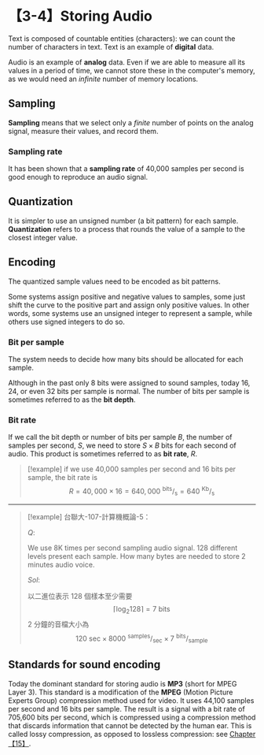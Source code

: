 # 【3-4】Storing Audio

Text is composed of countable entities (characters): we can count the number of characters in text. Text is an example of **digital** data.

Audio is an example of **analog** data. Even if we are able to measure all its values in a period of time, we cannot store these in the computer's memory, as we would need an *infinite* number of memory locations.

## Sampling

**Sampling** means that we select only a *finite* number of points on the analog signal, measure their values, and record them.

### Sampling rate

It has been shown that a **sampling rate** of 40,000 samples per second is good enough to reproduce an audio signal.

## Quantization

It is simpler to use an unsigned number (a bit pattern) for each sample. **Quantization** refers to a process that rounds the value of a sample to the closest integer value.

## Encoding

The quantized sample values need to be encoded as bit patterns.

Some systems assign positive and negative values to samples, some just shift the curve to the positive part and assign only positive values. In other words, some systems use an unsigned integer to represent a sample, while others use signed integers to do so.

### Bit per sample

The system needs to decide how many bits should be allocated for each sample.

Although in the past only 8 bits were assigned to sound samples, today 16, 24, or even 32 bits per sample is normal. The number of bits per sample is sometimes referred to as the **bit depth**.

### Bit rate

If we call the bit depth or number of bits per sample $B$, the number of samples per second, $S$, we need to store $S \times B$ bits for each second of audio. This product is sometimes referred to as **bit rate**, $R$.

> [!example]
> if we use 40,000 samples per second and 16 bits per sample, the bit rate is
$$R = 40,000 × 16 = 640,000 \ ^\text{bits}/_\text{s} = 640 \ ^\text{Kb}/_\text{s}$$

---

> [!example]
> 台聯大-107-計算機概論-5：
>
> $Q:$
>
> We use 8K times per second sampling audio signal. 128 different levels present each sample. How many bytes are needed to store 2 minutes audio voice.
>
> $Sol:$
>
> 以二進位表示 128 個樣本至少需要
$$
\lceil \log_{2}{128} \rceil = 7 \text{ bits}
$$
> 2 分鐘的音檔大小為
$$
120 \text{ sec} \times 8000 \ ^\text{samples}/_\text{sec} \times 7 \ ^\text{bits}/_\text{sample}
$$

## Standards for sound encoding

Today the dominant standard for storing audio is **MP3** (short for MPEG Layer 3). This standard is a modification of the **MPEG** (Motion Picture Experts Group) compression method used for video. It uses 44,100 samples per second and 16 bits per sample. The result is a signal with a bit rate of 705,600 bits per second, which is compressed using a compression method that discards information that cannot be detected by the human ear. This is called lossy compression, as opposed to lossless compression: see [Chapter【15】][].

[Chapter【15】]: /資訊工程/計算機概論/ch15/【15】data-compression#audio-compressionmp3
